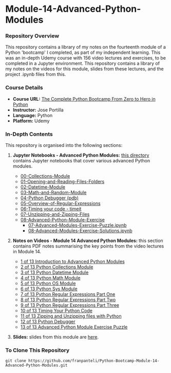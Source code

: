 # Module-14-Advanced-Python-Modules

### Repository Overview

This repository contains a library of my notes on the fourteenth module of a Python 'bootcamp' I completed, as part of my independent learning. This was an in-depth Udemy course with 156 video lectures and exercises, to be completed in a Jupyter environment. This repository contains a library of my notes on the videos for this module, slides from these lectures, and the project .ipynb files from this.

### Course Details
- **Course URL:** [The Complete Python Bootcamp From Zero to Hero in Python](https://www.udemy.com/course/complete-python-bootcamp/?couponCode=ST18MT62524)
- **Instructor:** Jose Portilla
- **Language:** Python
- **Platform:** Udemy

### In-Depth Contents
This repository is organised into the following sections:

1. **Jupyter Notebooks - Advanced Python Modules:**
   [this directory](https://github.com/franpanteli/Python-Bootcamp-Module-14-Advanced-Python-Modules/tree/main/Jupyter%20Notebooks%20-%20Advanced%20Python%20Modules) contains Jupyter notebooks that cover various advanced Python modules.
   - [00-Collections-Module](https://github.com/franpanteli/Python-Bootcamp-Module-14-Advanced-Python-Modules/blob/main/Jupyter%20Notebooks%20-%20Advanced%20Python%20Modules/00-Collections-Module.ipynb)
   - [01-Opening-and-Reading-Files-Folders](https://github.com/franpanteli/Python-Bootcamp-Module-14-Advanced-Python-Modules/blob/main/Jupyter%20Notebooks%20-%20Advanced%20Python%20Modules/01-Opening-and-Reading-Files-Folders.ipynb)
   - [02-Datetime-Module](https://github.com/franpanteli/Python-Bootcamp-Module-14-Advanced-Python-Modules/blob/main/Jupyter%20Notebooks%20-%20Advanced%20Python%20Modules/02-Datetime-Module.ipynb)
   - [03-Math-and-Random-Module](https://github.com/franpanteli/Python-Bootcamp-Module-14-Advanced-Python-Modules/blob/main/Jupyter%20Notebooks%20-%20Advanced%20Python%20Modules/03-Math-and-Random-Module.ipynb)
   - [04-Python Debugger (pdb)](https://github.com/franpanteli/Python-Bootcamp-Module-14-Advanced-Python-Modules/blob/main/Jupyter%20Notebooks%20-%20Advanced%20Python%20Modules/04-Python%20Debugger%20(pdb).ipynb)
   - [05-Overview-of-Regular-Expressions](https://github.com/franpanteli/Python-Bootcamp-Module-14-Advanced-Python-Modules/blob/main/Jupyter%20Notebooks%20-%20Advanced%20Python%20Modules/05-Overview-of-Regular-Expressions.ipynb)
   - [06-Timing your code - timeit](https://github.com/franpanteli/Python-Bootcamp-Module-14-Advanced-Python-Modules/blob/main/Jupyter%20Notebooks%20-%20Advanced%20Python%20Modules/06-Timing%20your%20code%20-%20timeit.ipynb)
   - [07-Unzipping-and-Zipping-Files](https://github.com/franpanteli/Python-Bootcamp-Module-14-Advanced-Python-Modules/blob/main/Jupyter%20Notebooks%20-%20Advanced%20Python%20Modules/07-Unzipping-and-Zipping-Files.ipynb)
   - [08-Advanced-Python-Module-Exercise](https://github.com/franpanteli/Python-Bootcamp-Module-14-Advanced-Python-Modules/blob/main/Jupyter%20Notebooks%20-%20Advanced%20Python%20Modules/08-Advanced-Python-Module-Exercise)
     - [07-Advanced-Modules-Exercise-Puzzle.ipynb](https://github.com/franpanteli/Python-Bootcamp-Module-14-Advanced-Python-Modules/blob/main/Jupyter%20Notebooks%20-%20Advanced%20Python%20Modules/08-Advanced-Python-Module-Exercise/07-Advanced-Modules-Exercise-Puzzle.ipynb)
     - [08-Advanced-Modules-Exercise-Solutions.ipynb](https://github.com/franpanteli/Python-Bootcamp-Module-14-Advanced-Python-Modules/blob/main/Jupyter%20Notebooks%20-%20Advanced%20Python%20Modules/08-Advanced-Python-Module-Exercise/08-Advanced-Modules-Exercise-Solutions.ipynb)

2. **Notes on Videos - Module 14 Advanced Python Modules:**
   this section contains PDF notes summarising the key points from the video lectures in Module 14.
   - [1 of 13 Introduction to Advanced Python Modules](https://github.com/franpanteli/Python-Bootcamp-Module-14-Advanced-Python-Modules/blob/main/Notes%20on%20Videos%20-%20Module%2014%20Advanced%20Python%20Modules/1%20of%2013%20Introduction%20to%20Advanced%20Python%20Modules.pdf)
   - [2 of 13 Python Collections Module](https://github.com/franpanteli/Python-Bootcamp-Module-14-Advanced-Python-Modules/blob/main/Notes%20on%20Videos%20-%20Module%2014%20Advanced%20Python%20Modules/2%20of%2013%20Python%20Collections%20Module.pdf)
   - [3 of 13 Python Datetime Module](https://github.com/franpanteli/Python-Bootcamp-Module-14-Advanced-Python-Modules/blob/main/Notes%20on%20Videos%20-%20Module%2014%20Advanced%20Python%20Modules/3%20of%2013%20Python%20Datetime%20Module.pdf)
   - [4 of 13 Python Math Module](https://github.com/franpanteli/Python-Bootcamp-Module-14-Advanced-Python-Modules/blob/main/Notes%20on%20Videos%20-%20Module%2014%20Advanced%20Python%20Modules/4%20of%2013%20Python%20Math%20Module.pdf)
   - [5 of 13 Python OS Module](https://github.com/franpanteli/Python-Bootcamp-Module-14-Advanced-Python-Modules/blob/main/Notes%20on%20Videos%20-%20Module%2014%20Advanced%20Python%20Modules/5%20of%2013%20Python%20OS%20Module.pdf)
   - [6 of 13 Python Sys Module](https://github.com/franpanteli/Python-Bootcamp-Module-14-Advanced-Python-Modules/blob/main/Notes%20on%20Videos%20-%20Module%2014%20Advanced%20Python%20Modules/6%20of%2013%20Python%20Sys%20Module.pdf)
   - [7 of 13 Python Regular Expressions Part One](https://github.com/franpanteli/Python-Bootcamp-Module-14-Advanced-Python-Modules/blob/main/Notes%20on%20Videos%20-%20Module%2014%20Advanced%20Python%20Modules/7%20of%2013%20Python%20Regular%20Expressions%20Part%20One.pdf)
   - [8 of 13 Python Regular Expressions Part Two](https://github.com/franpanteli/Python-Bootcamp-Module-14-Advanced-Python-Modules/blob/main/Notes%20on%20Videos%20-%20Module%2014%20Advanced%20Python%20Modules/8%20of%2013%20Python%20Regular%20Expressions%20Part%20Two.pdf)
   - [9 of 13 Python Regular Expressions Part Three](https://github.com/franpanteli/Python-Bootcamp-Module-14-Advanced-Python-Modules/blob/main/Notes%20on%20Videos%20-%20Module%2014%20Advanced%20Python%20Modules/9%20of%2013%20Python%20Regular%20Expressions%20Part%20Three.pdf)
   - [10 of 13 Timing Your Python Code](https://github.com/franpanteli/Python-Bootcamp-Module-14-Advanced-Python-Modules/blob/main/Notes%20on%20Videos%20-%20Module%2014%20Advanced%20Python%20Modules/10%20of%2013%20Timing%20Your%20Python%20Code.pdf)
   - [11 of 13 Zipping and Unzipping files with Python](https://github.com/franpanteli/Python-Bootcamp-Module-14-Advanced-Python-Modules/blob/main/Notes%20on%20Videos%20-%20Module%2014%20Advanced%20Python%20Modules/11%20of%2013%20Zipping%20and%20Unzipping%20files%20with%20Python.pdf)
   - [12 of 13 Python Debugger](https://github.com/franpanteli/Python-Bootcamp-Module-14-Advanced-Python-Modules/blob/main/Notes%20on%20Videos%20-%20Module%2014%20Advanced%20Python%20Modules/12%20of%2013%20Advanced%20Python%20Module%20Puzzle%20-%20Overview.pdf)
   - [13 of 13 Advanced Python Module Exercise Puzzle](https://github.com/franpanteli/Python-Bootcamp-Module-14-Advanced-Python-Modules/blob/main/Notes%20on%20Videos%20-%20Module%2014%20Advanced%20Python%20Modules/13%20of%2013%20Advanced%20Python%20Module%20Puzzle%20-%20Solution.pdf)

3. **Slides:**
   slides from this module are [here](https://github.com/franpanteli/Python-Bootcamp-Module-14-Advanced-Python-Modules/blob/main/Advanced%20Python%20Modules%20Slides.pdf).
   
### To Clone This Repository
```
git clone https://github.com/franpanteli/Python-Bootcamp-Module-14-Advanced-Python-Modules.git
```
